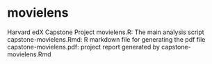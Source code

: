 # movielens
Harvard edX Capstone Project
movielens.R: The main analysis script
capstone-movielens.Rmd: R markdown file for generating the pdf file
capstone-movielens.pdf: project report generated by capstone-movielens.Rmd
